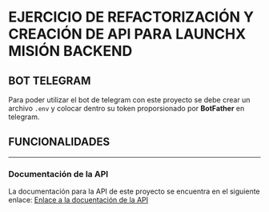 # EJERCICIO DE REFACTORIZACIÓN Y CREACIÓN DE API PARA LAUNCHX MISIÓN BACKEND

## BOT TELEGRAM

Para poder utilizar el bot de telegram con este proyecto se debe crear un archivo `.env` y colocar dentro su token proporsionado por **BotFather** en telegram.

## FUNCIONALIDADES

---

### Documentación de la API

La documentación para la API de este proyecto se encuentra en el siguiente enlace: [Enlace a la docuentación de la API](https://documenter.getpostman.com/view/15722353/UyrHeYDu)
